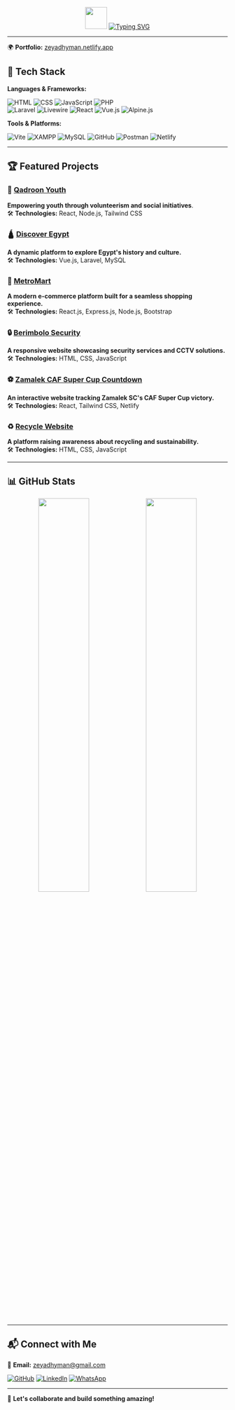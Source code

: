 <!-- Header -->
<p align="center">
  <img src="https://media.giphy.com/media/hvRJCLFzcasrR4ia7z/giphy.gif" width="50">
  <a href="https://git.io/typing-svg">
    <img src="https://readme-typing-svg.demolab.com?font=Poppins&weight=900&size=30&pause=1000&color=0653BB&background=76767600&center=true&vCenter=true&width=600&lines=Hey%2C+I'm+Zeyad+Hyman!;A+Full-Stack+Developer;Laravel+%7C+Livewire+%7C+React+%7C+Tailwind+CSS;Let's+Build+Something+Amazing!" alt="Typing SVG">
  </a>
</p>

---

🌍 **Portfolio:** [zeyadhyman.netlify.app](https://zeyadhyman.netlify.app/)  

## 🚀 Tech Stack  

**Languages & Frameworks:**  

![HTML](https://img.shields.io/badge/HTML-E34F26?style=flat&logo=html5&logoColor=white)
![CSS](https://img.shields.io/badge/CSS-1572B6?style=flat&logo=css3&logoColor=white)
![JavaScript](https://img.shields.io/badge/JavaScript-F7DF1E?style=flat&logo=javascript&logoColor=black)
![PHP](https://img.shields.io/badge/PHP-777BB4?style=flat&logo=php&logoColor=white)  
![Laravel](https://img.shields.io/badge/Laravel-FF2D20?style=flat&logo=laravel&logoColor=white)
![Livewire](https://img.shields.io/badge/Livewire-4A148C?style=flat&logo=livewire&logoColor=white)
![React](https://img.shields.io/badge/React-61DAFB?style=flat&logo=react&logoColor=black)
![Vue.js](https://img.shields.io/badge/Vue.js-4FC08D?style=flat&logo=vue.js&logoColor=white)
![Alpine.js](https://img.shields.io/badge/Alpine.js-8BC34A?style=flat&logo=alpine.js&logoColor=white)

**Tools & Platforms:**  

![Vite](https://img.shields.io/badge/Vite-646CFF?style=flat&logo=vite&logoColor=white)
![XAMPP](https://img.shields.io/badge/XAMPP-FB7A24?style=flat&logo=xampp&logoColor=white)
![MySQL](https://img.shields.io/badge/MySQL-4479A1?style=flat&logo=mysql&logoColor=white)
![GitHub](https://img.shields.io/badge/GitHub-181717?style=flat&logo=github&logoColor=white)
![Postman](https://img.shields.io/badge/Postman-FF6C37?style=flat&logo=postman&logoColor=white)
![Netlify](https://img.shields.io/badge/Netlify-00C7B7?style=flat&logo=netlify&logoColor=white)

---

## 🏆 Featured Projects  

### 💪 [Qadroon Youth](https://qyf-eg.org/)  
**Empowering youth through volunteerism and social initiatives**.  
🛠 **Technologies:** React, Node.js, Tailwind CSS  

### 🛕 [Discover Egypt](https://discover-egypt-web.netlify.app/)  
**A dynamic platform to explore Egypt's history and culture.**  
🛠 **Technologies:** Vue.js, Laravel, MySQL  

### 🛒 [MetroMart](https://yassenmohamedrashad.github.io/Metromart/)  
**A modern e-commerce platform built for a seamless shopping experience.**  
🛠 **Technologies:** React.js, Express.js, Node.js, Bootstrap  

### 🔒 [Berimbolo Security](https://zeyadhyman.github.io/Pearson-Unit-6/)  
**A responsive website showcasing security services and CCTV solutions.**  
🛠 **Technologies:** HTML, CSS, JavaScript  

### ⚽ [Zamalek CAF Super Cup Countdown](https://zamaleksupercub2024.netlify.app/)  
**An interactive website tracking Zamalek SC's CAF Super Cup victory.**  
🛠 **Technologies:** React, Tailwind CSS, Netlify  

### ♻️ [Recycle Website](https://in-frame-recycle.vercel.app/)  
**A platform raising awareness about recycling and sustainability.**  
🛠 **Technologies:** HTML, CSS, JavaScript  

---

## 📊 GitHub Stats  

<p align="center">
  <img src="https://github-readme-stats.vercel.app/api?username=ZeyadHyman&show_icons=true&theme=tokyonight" width="48%">
  <img src="https://github-readme-streak-stats.herokuapp.com/?user=ZeyadHyman&theme=tokyonight" width="48%">
</p>

---

## 📬 Connect with Me  

📧 **Email:** [zeyadhyman@gmail.com](mailto:zeyadhyman@gmail.com) 

[![GitHub](https://img.shields.io/badge/GitHub-181717?style=flat&logo=github&logoColor=white)](https://github.com/ZeyadHyman)
[![LinkedIn](https://img.shields.io/badge/LinkedIn-0077B5?style=flat&logo=linkedin&logoColor=white)](https://www.linkedin.com/in/zeyadhyman)
[![WhatsApp](https://img.shields.io/badge/WhatsApp-25D366?style=flat&logo=whatsapp&logoColor=white)](https://wa.me/201121859584)

---

🚀 **Let's collaborate and build something amazing!**
